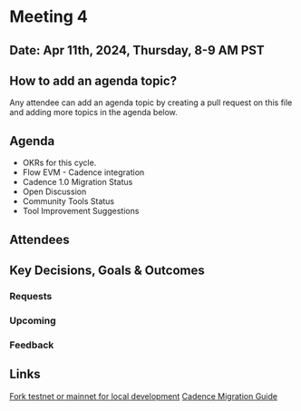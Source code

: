 # Meeting 4

## Date: Apr 11th, 2024, Thursday, 8-9 AM PST

## How to add an agenda topic?
Any attendee can add an agenda topic by creating a pull request on this file and adding more topics in the agenda below.

## Agenda
* OKRs for this cycle.
* Flow EVM - Cadence integration
* Cadence 1.0 Migration Status
* Open Discussion
* Community Tools Status
* Tool Improvement Suggestions
  
## Attendees 


## Key Decisions, Goals & Outcomes 
### Requests


### Upcoming


### Feedback


## Links
[Fork testnet or mainnet for local development](https://github.com/onflow/flow-emulator?tab=readme-ov-file#emulating-mainnet-and-testnet-transactions)
[Cadence Migration Guide](https://cadence-lang.org/docs/cadence-migration-guide)
